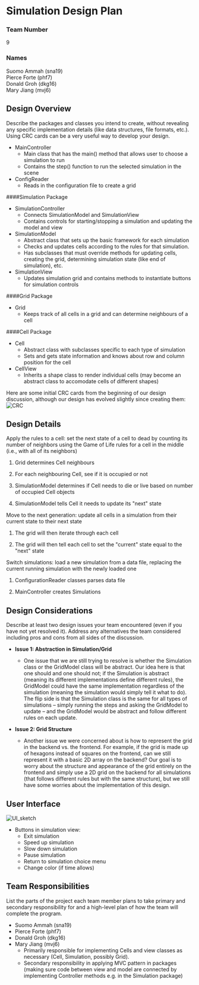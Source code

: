 # Simulation Design Plan
### Team Number 
9
### Names
Suomo Ammah (sna19)  
Pierce Forte (phf7)  
Donald Groh (dkg16)  
Mary Jiang (mvj6)   


## Design Overview
Describe the packages and classes you intend to create, without revealing any specific implementation details (like data structures, file formats, etc.). Using CRC cards can be a very useful way to develop your design.  

- MainController  
	- Main class that has the main() method that allows user to choose a simulation to run
	- Contains the step() function to run the selected simulation in the scene
- ConfigReader  
	- Reads in the configuration file to create a grid
	
####Simulation Package
- SimulationController
    - Connects SimulationModel and SimulationView
    - Contains controls for starting/stopping a simulation and updating the model and view
- SimulationModel  
	- Abstract class that sets up the basic framework for each simulation
	- Checks and updates cells according to the rules for that simulation.
    - Has subclasses that must override methods for updating cells, creating the grid, determining simulation state (like end of simulation), etc.
- SimulationView
	- Updates simulation grid and contains methods to instantiate buttons for simulation controls
	
####Grid Package
- Grid
    - Keeps track of all cells in a grid and can determine neighbours of a cell
    
####Cell Package
- Cell
    - Abstract class with subclasses specific to each type of simulation
    - Sets and gets state information and knows about row and column position for the cell
- CellView
    - Inherits a shape class to render individual cells (may become an abstract class to accomodate cells of different shapes)
    
   
   
Here are some initial CRC cards from the beginning of our design discussion, although our design has evolved slightly since creating them:
![CRC]("designImages/interfaceSketch.jpg")


## Design Details

Apply the rules to a cell: set the next state of a cell to dead by counting its number of neighbors using the Game of Life rules for a cell in the middle (i.e., with all of its neighbors)


1. Grid determines Cell neighbours

2. For each neighbouring Cell, see if it is occupied or not

3. SimulationModel determines if Cell needs to die or live based on number of occupied Cell objects

4. SimulationModel tells Cell it needs to update its "next" state



Move to the next generation: update all cells in a simulation from their current state to their next state  

1. The grid will then iterate through each cell

2. The grid will then tell each cell to set the "current" state equal to the "next" state


Switch simulations: load a new simulation from a data file, replacing the current running simulation with the newly loaded one

1. 	ConfigurationReader classes parses data file

2. MainController creates Simulations 

## Design Considerations
Describe at least two design issues your team encountered (even if you have not yet resolved it). Address any alternatives the team considered including pros and cons from all sides of the discussion.    

-   **Issue 1: Abstraction in Simulation/Grid**
	- One issue that we are still trying to resolve is whether the Simulation class or the GridModel class will be abstract. Our idea here is that one should and one should not; if the Simulation is abstract (meaning its different implementations define different rules), the GridModel could have the same implementation regardless of the simulation (meaning the simulation would simply tell it what to do). The flip side is that the Simulation class is the same for all types of simulations – simply running the steps and asking the GridModel to update – and the GridModel would be abstract and follow different rules on each update.
    
- **Issue 2: Grid Structure**
	- Another issue we were concerned about is how to represent the grid in the backend vs. the frontend. For example, if the grid is made up of hexagons instead of squares on the frontend, can we still represent it with a basic 2D array on the backend? Our goal is to worry about the structure and appearance of the grid entirely on the frontend and simply use a 2D grid on the backend for all simulations (that follows different rules but with the same structure), but we still have some worries about the implementation of this design.

## User Interface
![UI_sketch]("designImages/interfaceSketch.jpg")

- Buttons in simulation view:
	- Exit simulation
	- Speed up simulation
    - Slow down simulation
    - Pause simulation
    - Return to simulation choice menu
    - Change color (if time allows)

## Team Responsibilities
List the parts of the project each team member plans to take primary and secondary responsibility for and a high-level plan of how the team will complete the program.  

- Suomo Ammah (sna19)  
- Pierce Forte (phf7)  
- Donald Groh (dkg16)  
- Mary Jiang (mvj6) 
    - Primarily responsible for implementing Cells and view classes as necessary (Cell, Simulation, possibly Grid).
    - Secondary responsibility in applying MVC pattern in packages (making sure code between view and model are connected by
    implementing Controller methods e.g. in the Simulation package)
    